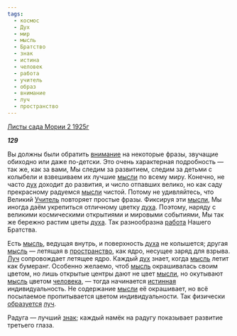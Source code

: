 ```yaml
---
tags:
  - космос
  - Дух
  - мир
  - мысль
  - Братство
  - знак
  - истина
  - человек
  - работа
  - учитель
  - образ
  - внимание
  - луч
  - пространство
---
```

[Листы сада Мории 2 1925г](https://127.0.0.1:4002/agni/1925)

___129___

Вы должны были обратить [внимание](../../../tags/#внимание) на некоторые фразы, звучащие обиходно или даже по-детски. Это очень характерная подробность — так же, как за вами, Мы следим за развитием, следим за детьми с колыбели и взвешиваем их лучшие [мысли](../../../tags/#[мысль](../../../tags/#мысль)) по всему миру. Конечно, не часто [дух](../../../tags/#Дух) доходит до развития, и число отпавших велико, но как саду прекрасному радуемся [мысли](../../../tags/#[мысль](../../../tags/#мысль)) чистой. Потому не удивляйтесь, что Великий [Учитель](../../../tags/#учитель) повторяет простые фразы. Фиксируя эти [мысли](../../../tags/#[мысль](../../../tags/#мысль)), Мы иногда даём укрепиться отличному цветку [духа](../../../tags/#Дух). Поэтому, наряду с великими космическими открытиями и мировыми событиями, Мы так же бережно растим цветы [духа](../../../tags/#Дух). Так разнообразна [работа](../../../tags/#работа) Нашего Братства.   

Есть [мысль](../../../tags/#мысль), ведущая внутрь, и поверхность [духа](../../../tags/#Дух) не колышется; другая [мысль](../../../tags/#мысль) — летящая в [пространство](../../../tags/#пространство), как ядро, несущее заряд для взрыва. [Луч](../../../tags/#луч) сопровождает летящее ядро. Каждый [дух](../../../tags/#Дух) знает, когда [мысль](../../../tags/#мысль) летит как бумеранг. Особенно желаемо, чтоб [мысль](../../../tags/#мысль) окрашивалась своим цветом, но лишь открытые центры дают не цвет [мысли](../../../tags/#[мысль](../../../tags/#мысль)), но окутывают [мысль](../../../tags/#мысль) цветом [человека](../../../tags/#человек), — тогда начинается [истинная](../../../tags/#истина) индивидуальность. Не содержание [мысли](../../../tags/#[мысль](../../../tags/#мысль)) её окрашивает, но всё посылаемое пропитывается цветом индивидуальности. Так физически [образуется](../../../tags/#образ) [луч](../../../tags/#луч).   

Радуга — лучший [знак](../../../tags/#знак); каждый намёк на радугу показывает развитие третьего глаза.   

